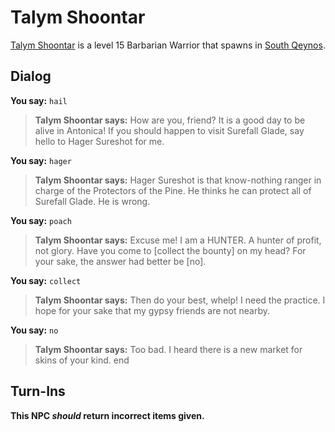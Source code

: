 # Talym Shoontar



[Talym Shoontar](/npc/1166) is a level 15 Barbarian Warrior that spawns in [South Qeynos](/zone/1).



## Dialog

**You say:** `hail`



>**Talym Shoontar says:** How are you, friend?  It is a good day to be alive in Antonica!  If you should happen to visit Surefall Glade, say hello to Hager Sureshot for me.

**You say:** `hager`



>**Talym Shoontar says:** Hager Sureshot is that know-nothing ranger in charge of the Protectors of the Pine. He thinks he can protect all of Surefall Glade. He is wrong.

**You say:** `poach`



>**Talym Shoontar says:** Excuse me! I am a HUNTER. A hunter of profit, not glory. Have you come to [collect the bounty] on my head? For your sake, the answer had better be [no].

**You say:** `collect`



>**Talym Shoontar says:** Then do your best, whelp! I need the practice. I hope for your sake that my gypsy friends are not nearby.

**You say:** `no`



>**Talym Shoontar says:** Too bad. I heard there is a new market for skins of your kind.
end



## Turn-Ins



**This NPC *should* return incorrect items given.**
